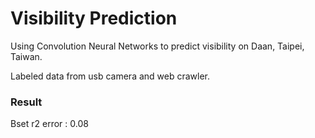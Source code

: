 # Visibility Prediction

Using Convolution Neural Networks to predict visibility on Daan, Taipei, Taiwan.

Labeled data from usb camera and web crawler.


### Result

Bset r2 error : 0.08